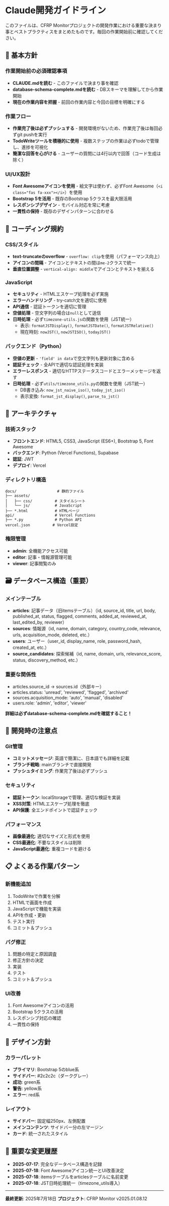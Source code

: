 # Claude開発ガイドライン

このファイルは、CFRP Monitorプロジェクトの開発作業における重要な決まり事とベストプラクティスをまとめたものです。毎回の作業開始前に確認してください。

## 🎯 基本方針

### 作業開始前の必須確認事項
- **CLAUDE.mdを読む** - このファイルで決まり事を確認
- **database-schema-complete.mdを読む** - DBスキーマを理解してから作業開始
- **現在の作業内容を把握** - 前回の作業内容と今回の目標を明確にする

### 作業フロー
- **作業完了後は必ずプッシュする** - 開発環境がないため、作業完了後は毎回必ずgit pushを実行
- **TodoWriteツールを積極的に使用** - 複数ステップの作業は必ずtodoで管理し、進捗を可視化
- **簡潔な回答を心がける** - ユーザーの質問には4行以内で回答（コード生成は除く）

### UI/UX設計
- **Font Awesomeアイコンを使用** - 絵文字は使わず、必ずFont Awesome（`<i class="fas fa-xxx"></i>`）を使用
- **Bootstrap 5を活用** - 既存のBootstrap 5クラスを最大限活用
- **レスポンシブデザイン** - モバイル対応を常に考慮
- **一貫性の保持** - 既存のデザインパターンに合わせる

## 📝 コーディング規約

### CSS/スタイル
- **text-truncateのoverflow** - `overflow: clip`を使用（パフォーマンス向上）
- **アイコンの間隔** - アイコンとテキストの間は`me-2`クラスで統一
- **垂直位置調整** - `vertical-align: middle`でアイコンとテキストを揃える

### JavaScript
- **セキュリティ** - HTMLエスケープ処理を必ず実施
- **エラーハンドリング** - try-catch文を適切に使用
- **API通信** - 認証トークンを適切に管理
- **空値処理** - 空文字列の場合は`null`として送信
- **日時処理** - 必ず`timezone-utils.js`の関数を使用（JST統一）
  - 表示: `formatJSTDisplay()`, `formatJSTDate()`, `formatJSTRelative()`
  - 現在時刻: `nowJST()`, `nowJSTISO()`, `todayJST()`

### バックエンド（Python）
- **空値の更新** - `'field' in data`で空文字列も更新対象に含める
- **認証チェック** - 全APIで適切な認証処理を実装
- **エラーレスポンス** - 適切なHTTPステータスコードとエラーメッセージを返す
- **日時処理** - 必ず`utils/timezone_utils.py`の関数を使用（JST統一）
  - DB書き込み: `now_jst_naive_iso()`, `today_jst_iso()`
  - 表示変換: `format_jst_display()`, `parse_to_jst()`

## 🚀 アーキテクチャ

### 技術スタック
- **フロントエンド**: HTML5, CSS3, JavaScript (ES6+), Bootstrap 5, Font Awesome
- **バックエンド**: Python (Vercel Functions), Supabase
- **認証**: JWT
- **デプロイ**: Vercel

### ディレクトリ構造
```
docs/                  # 静的ファイル
├── assets/
│   ├── css/          # スタイルシート
│   └── js/           # JavaScript
├── *.html            # HTMLページ
api/                  # Vercel Functions
├── *.py              # Python API
vercel.json          # Vercel設定
```

### 権限管理
- **admin**: 全機能アクセス可能
- **editor**: 記事・情報源管理可能
- **viewer**: 記事閲覧のみ

## 🗃️ データベース構造（重要）

### メインテーブル
- **articles**: 記事データ（旧itemsテーブル）（id, source_id, title, url, body, published_at, status, flagged, comments, added_at, reviewed_at, last_edited_by, reviewer）
- **sources**: 情報源（id, name, domain, category, country_code, relevance, urls, acquisition_mode, deleted, etc.）
- **users**: ユーザー（user_id, display_name, role, password_hash, created_at, etc.）
- **source_candidates**: 探索候補（id, name, domain, urls, relevance_score, status, discovery_method, etc.）

### 重要な関係性
- articles.source_id → sources.id（外部キー）
- articles.status: 'unread', 'reviewed', 'flagged', 'archived'
- sources.acquisition_mode: 'auto', 'manual', 'disabled'
- users.role: 'admin', 'editor', 'viewer'

**詳細は必ずdatabase-schema-complete.mdを確認すること！**

## 🔧 開発時の注意点

### Git管理
- **コミットメッセージ**: 英語で簡潔に、日本語でも詳細を記載
- **ブランチ戦略**: mainブランチで直接開発
- **プッシュタイミング**: 作業完了後は必ずプッシュ

### セキュリティ
- **認証トークン**: localStorageで管理、適切な検証を実装
- **XSS対策**: HTMLエスケープ処理を徹底
- **API保護**: 全エンドポイントで認証チェック

### パフォーマンス
- **画像最適化**: 適切なサイズと形式を使用
- **CSS最適化**: 不要なスタイルは削除
- **JavaScript最適化**: 重複コードを避ける

## 📋 よくある作業パターン

### 新機能追加
1. TodoWriteで作業を分解
2. HTMLで画面を作成
3. JavaScriptで機能を実装
4. APIを作成・更新
5. テスト実行
6. コミット＆プッシュ

### バグ修正
1. 問題の特定と原因調査
2. 修正方針の決定
3. 実装
4. テスト
5. コミット＆プッシュ

### UI改善
1. Font Awesomeアイコンの活用
2. Bootstrap 5クラスの活用
3. レスポンシブ対応の確認
4. 一貫性の保持

## 🎨 デザイン方針

### カラーパレット
- **プライマリ**: Bootstrap 5のblue系
- **サイドバー**: #2c2c2c（ダークグレー）
- **成功**: green系
- **警告**: yellow系
- **エラー**: red系

### レイアウト
- **サイドバー**: 固定幅250px、左側配置
- **メインコンテンツ**: サイドバー分の左マージン
- **カード**: 統一されたスタイル

## 📅 重要な変更履歴
- **2025-07-17**: 完全なデータベース構造を記録
- **2025-07-18**: Font Awesomeアイコン統一とUI改善決定
- **2025-07-18**: itemsテーブルをarticlesテーブルに名前変更
- **2025-07-18**: JST日時処理統一（timezone_utils導入）

---

**最終更新**: 2025年7月18日
**プロジェクト**: CFRP Monitor v2025.01.08.12